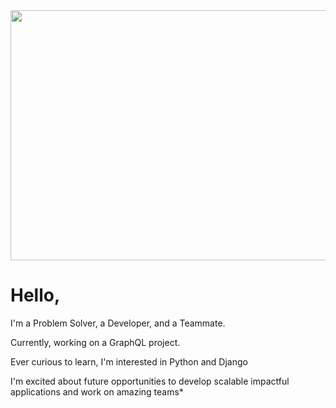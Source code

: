 


<img src='https://media.giphy.com/media/WOUM9ZfxUZhhJHtJr3/giphy.gif' width="800" height="400"/>

# Hello,
 I'm a Problem Solver, a Developer, and a Teammate.

Currently, working on a GraphQL project.

Ever curious to learn, I'm interested in Python and Django

I'm excited about future opportunities to develop scalable impactful applications and work on amazing teams*

<!--
**J2Macwilliams/J2Macwilliams** is a ✨ _special_ ✨ repository because its `README.md` (this file) appears on your GitHub profile.

Here are some ideas to get you started:

- 🔭 I’m currently working on ...
- 🌱 I’m currently learning ...
- 👯 I’m looking to collaborate on ...
- 🤔 I’m looking for help with ...
- 💬 Ask me about ...
- 📫 How to reach me: ...
- 😄 Pronouns: ...
- ⚡ Fun fact: ...
-->
